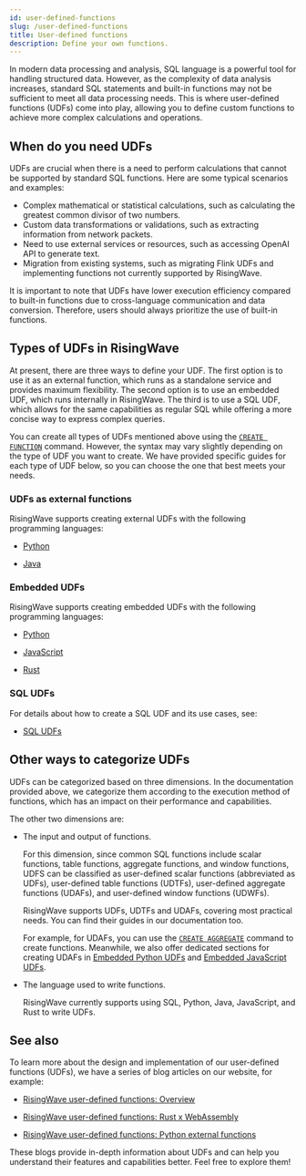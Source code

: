 ```yaml
---
id: user-defined-functions
slug: /user-defined-functions
title: User-defined functions
description: Define your own functions.
---
```

<head>
  <link rel="canonical" href="https://docs.risingwave.com/docs/current/user-defined-functions/" />
</head>

In modern data processing and analysis, SQL language is a powerful tool for handling structured data. However, as the complexity of data analysis increases, standard SQL statements and built-in functions may not be sufficient to meet all data processing needs. This is where user-defined functions (UDFs) come into play, allowing you to define custom functions to achieve more complex calculations and operations.

## When do you need UDFs

UDFs are crucial when there is a need to perform calculations that cannot be supported by standard SQL functions. Here are some typical scenarios and examples:

- Complex mathematical or statistical calculations, such as calculating the greatest common divisor of two numbers.
- Custom data transformations or validations, such as extracting information from network packets.
- Need to use external services or resources, such as accessing OpenAI API to generate text.
- Migration from existing systems, such as migrating Flink UDFs and implementing functions not currently supported by RisingWave.

It is important to note that UDFs have lower execution efficiency compared to built-in functions due to cross-language communication and data conversion. Therefore, users should always prioritize the use of built-in functions.

## Types of UDFs in RisingWave

At present, there are three ways to define your UDF. The first option is to use it as an external function, which runs as a standalone service and provides maximum flexibility. The second option is to use an embedded UDF, which runs internally in RisingWave. The third is to use a SQL UDF, which allows for the same capabilities as regular SQL while offering a more concise way to express complex queries.

You can create all types of UDFs mentioned above using the [`CREATE FUNCTION`](/sql/commands/sql-create-function.md) command. However, the syntax may vary slightly depending on the type of UDF you want to create. We have provided specific guides for each type of UDF below, so you can choose the one that best meets your needs.


### UDFs as external functions

RisingWave supports creating external UDFs with the following programming languages:

- [Python](/sql/udf/udf-python.md)

- [Java](/sql/udf/udf-java.md)

### Embedded UDFs

RisingWave supports creating embedded UDFs with the following programming languages:

- [Python](/sql/udf/udf-python-embedded.md)

- [JavaScript](/sql/udf/udf-javascript.md)
- [Rust](/sql/udf/udf-rust.md)

### SQL UDFs

For details about how to create a SQL UDF and its use cases, see:

- [SQL UDFs](/sql/udf/sql-udfs.md)

## Other ways to categorize UDFs

UDFs can be categorized based on three dimensions. In the documentation provided above, we categorize them according to the execution method of functions, which has an impact on their performance and capabilities.

The other two dimensions are:

- The input and output of functions.

  For this dimension, since common SQL functions include scalar functions,  table functions, aggregate functions, and window functions, UDFS can be classified as user-defined scalar functions (abbreviated as UDFs), user-defined table functions (UDTFs), user-defined aggregate functions (UDAFs), and user-defined window functions (UDWFs).

  RisingWave supports UDFs, UDTFs and UDAFs, covering most practical needs. You can find their guides in our documentation too.
  
  For example, for UDAFs, you can use the [`CREATE AGGREGATE`](/sql/commands/sql-create-aggregate.md) command to create functions. Meanwhile, we also offer dedicated sections for creating UDAFs in [Embedded Python UDFs](/sql/udf/udf-python-embedded.md#define-your-aggregate-functions) and [Embedded JavaScript UDFs](/sql/udf/udf-javascript.md#define-your-aggregate-functions).
 
- The language used to write functions.

  RisingWave currently supports using SQL, Python, Java, JavaScript, and Rust to write UDFs.

## See also

To learn more about the design and implementation of our user-defined functions (UDFs), we have a series of blog articles on our website, for example:

- [RisingWave user-defined functions: Overview](https://risingwave.com/blog/risingwave-user-defined-functions-overview/)

- [RisingWave user-defined functions: Rust x WebAssembly](https://risingwave.com/blog/user-defined-functions-rust-x-webassembly/)

- [RisingWave user-defined functions: Python external functions](https://risingwave.com/blog/risingwave-user-defined-functions-3-python-external-functions/)

These blogs provide in-depth information about UDFs and can help you understand their features and capabilities better. Feel free to explore them!
